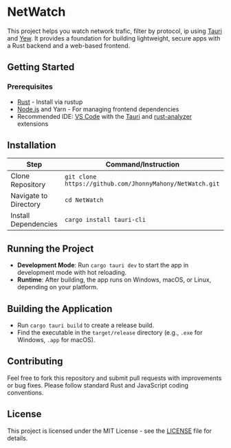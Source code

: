 # NetWatch

This project helps you watch network trafic, filter by protocol, ip using [Tauri](https://tauri.app/) and [Yew](https://yew.rs/). It provides a foundation for building lightweight, secure apps with a Rust backend and a web-based frontend.

## Getting Started

### Prerequisites
- [Rust](https://rustup.rs/) - Install via rustup
- [Node.js](https://nodejs.org/en/download/) and Yarn - For managing frontend dependencies
- Recommended IDE: [VS Code](https://code.visualstudio.com/) with the [Tauri](https://marketplace.visualstudio.com/items?itemName=tauri-apps.tauri-vscode) and [rust-analyzer](https://marketplace.visualstudio.com/items?itemName=rust-lang.rust-analyzer) extensions

## Installation

| Step                  | Command/Instruction                              |
|-----------------------|-------------------------------------------------|
| Clone Repository      | `git clone https://github.com/JhonnyMahony/NetWatch.git` |
| Navigate to Directory | `cd NetWatch`                                   |
| Install Dependencies  | `cargo install tauri-cli` 

## Running the Project

- **Development Mode**: Run `cargo tauri dev` to start the app in development mode with hot reloading.
- **Runtime**: After building, the app runs on Windows, macOS, or Linux, depending on your platform.

## Building the Application

- Run `cargo tauri build` to create a release build.
- Find the executable in the `target/release` directory (e.g., `.exe` for Windows, `.app` for macOS).

## Contributing

Feel free to fork this repository and submit pull requests with improvements or bug fixes. Please follow standard Rust and JavaScript coding conventions.

## License

This project is licensed under the MIT License - see the [LICENSE](LICENSE) file for details.

